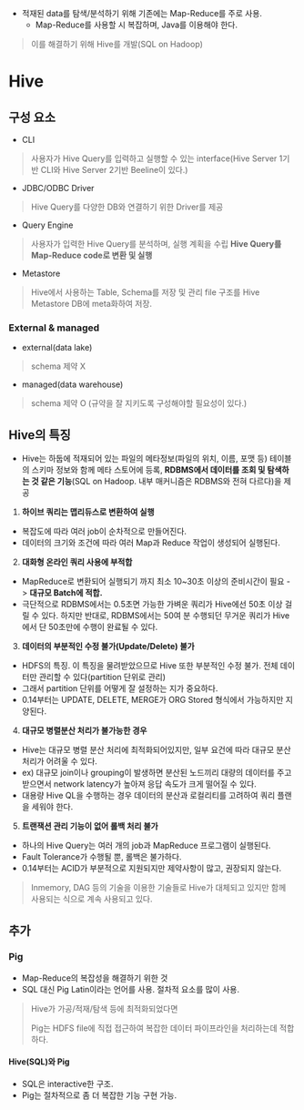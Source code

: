 - 적재된 data를 탐색/분석하기 위해 기존에는 Map-Reduce를 주로 사용.
  - Map-Reduce를 사용할 시 복잡하며, Java를 이용해야 한다.

> 이를 해결하기 위해 Hive를 개발(SQL on Hadoop)

# Hive

## 구성 요소

- CLI
> 사용자가 Hive Query를 입력하고 실행할 수 있는 interface(Hive Server 1기반 CLI와 Hive Server 2기반 Beeline이 있다.)

- JDBC/ODBC Driver
> Hive Query를 다양한 DB와 연결하기 위한 Driver를 제공

- Query Engine
> 사용자가 입력한 Hive Query를 분석하며, 실행 계획을 수립
> **Hive Query를 Map-Reduce code로 변환 및 실행**

- Metastore
> Hive에서 사용하는 Table, Schema를 저장 및 관리
> file 구조를 Hive Metastore DB에 meta화하여 저장.


### External & managed

- external(data lake)
> schema 제약 X

- managed(data warehouse)
> schema 제약 O (규약을 잘 지키도록 구성해야할 필요성이 있다.)

## Hive의 특징
- Hive는 하둡에 적재되어 있는 파일의 메타정보(파일의 위치, 이름, 포맷 등) 테이블의 스키마 정보와 함께 메타 스토어에 등록, **RDBMS에서 데이터를 조회 및 탐색하는 것 같은 기능**(SQL on Hadoop. 내부 매커니즘은 RDBMS와 전혀 다르다)을 제공

1. **하이브 쿼리는 맵리듀스로 변환하여 실행**
  - 복잡도에 따라 여러 job이 순차적으로 만들어진다.
  - 데이터의 크기와 조건에 따라 여러 Map과 Reduce 작업이 생성되어 실행된다.
2. **대화형 온라인 쿼리 사용에 부적합**
  - MapReduce로 변환되어 실행되기 까지 최소 10~30초 이상의 준비시간이 필요 -> **대규모 Batch에 적합.** 
  - 극단적으로 RDBMS에서는 0.5초면 가능한 가벼운 쿼리가 Hive에선 50초 이상 걸릴 수 있다. 하지만 반대로, RDBMS에서는 50여 분 수행되던 무거운 쿼리가 Hive에서 단 50초만에 수행이 완료될 수 있다.
3. **데이터의 부분적인 수정 불가(Update/Delete) 불가**
  - HDFS의 특징. 이 특징을 물려받았으므로 Hive 또한 부분적인 수정 불가. 전체 데이터만 관리할 수 있다(partition 단위로 관리)
  - 그래서 partition 단위를 어떻게 잘 설정하는 지가 중요하다.
  - 0.14부터는 UPDATE, DELETE, MERGE가 ORG Stored 형식에서 가능하지만 지양된다.
4. **대규모 병렬분산 처리가 불가능한 경우**
  - Hive는 대규모 병렬 분산 처리에 최적화되어있지만, 일부 요건에 따라 대규모 분산 처리가 어려울 수 있다.
  - ex) 대규모 join이나 grouping이 발생하면 분산된 노드끼리 대량의 데이터를 주고받으면서 network latency가 높아져 응답 속도가 크게 떨어질 수 있다.
  - 대용량 Hive QL을 수행하는 경우 데이터의 분산과 로컬리티를 고려하여 쿼리 플랜을 세워야 한다.
5. **트랜잭션 관리 기능이 없어 롤백 처리 불가**
  - 하나의 Hive Query는 여러 개의 job과 MapReduce 프로그램이 실행된다.
  - Fault Tolerance가 수행될 뿐, 롤백은 불가하다.
  - 0.14부터는 ACID가 부분적으로 지원되지만 제약사항이 많고, 권장되지 않는다.

> Inmemory, DAG 등의 기술을 이용한 기술들로 Hive가 대체되고 있지만 함께 사용되는 식으로 계속 사용되고 있다.

## 추가

### Pig
- Map-Reduce의 복잡성을 해결하기 위한 것
- SQL 대신 Pig Latin이라는 언어를 사용. 절차적 요소를 많이 사용.

> Hive가 가공/적재/탐색 등에 최적화되었다면
> 
> Pig는 HDFS file에 직접 접근하여 복잡한 데이터 파이프라인을 처리하는데 적합하다.


#### Hive(SQL)와 Pig

- SQL은 interactive한 구조.
- Pig는 절차적으로 좀 더 복잡한 기능 구현 가능.




